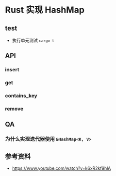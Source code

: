 # Rust 实现 HashMap

## test
* 执行单元测试 `cargo t`

## API
### insert
### get
### contains_key
### remove

## QA
### 为什么实现迭代器使用 `&HashMap<K, V>`


## 参考资料
* https://www.youtube.com/watch?v=k6xR2kf9hlA
